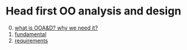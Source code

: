 # Head first OO analysis and design
0. [what is OOA&D? why we need it?](http://www.jianshu.com/p/efbcaf85777d)
1. [fundamental](http://www.jianshu.com/p/acd9cb2876a4)
2. [requirements](http://www.jianshu.com/p/4d99e8858350)
